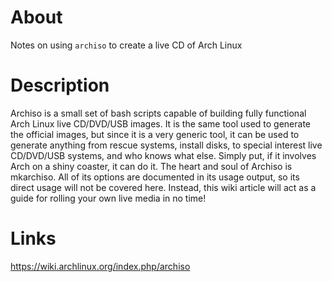 # About

Notes on using `archiso` to create a live CD of Arch Linux

# Description 

Archiso is a small set of bash scripts capable of building fully functional Arch Linux live CD/DVD/USB images. It is the same tool used to generate the official images, but since it is a very generic tool, it can be used to generate anything from rescue systems, install disks, to special interest live CD/DVD/USB systems, and who knows what else. Simply put, if it involves Arch on a shiny coaster, it can do it. The heart and soul of Archiso is mkarchiso. All of its options are documented in its usage output, so its direct usage will not be covered here. Instead, this wiki article will act as a guide for rolling your own live media in no time!

# Links

https://wiki.archlinux.org/index.php/archiso
